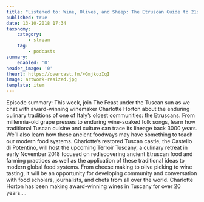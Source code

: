 ```yaml
---
title: "Listened to: Wine, Olives, and Sheep: The Etruscan Guide to 21st Century Foodways"
published: true
date: 13-10-2018 17:34
taxonomy:
    category:
        - stream
    tag:
        - podcasts
summary:
    enabled: '0'
header_image: '0'
theurl: https://overcast.fm/+GmjkozIqI
image: artwork-resized.jpg
template: item
---
```

 
Episode summary: This week, join The Feast under the Tuscan sun as we chat with award-winning winemaker Charlotte Horton about the enduring culinary traditions of one of Italy’s oldest communities: the Etruscans. From millennia-old grape presses to enduring wine-soaked folk songs, learn how traditional Tuscan cuisine and culture can trace its lineage back 3000 years. We’ll also learn how these ancient foodways may have something to teach our modern food systems. Charlotte’s restored Tuscan castle, the Castello di Potentino, will host the upcoming Terroir Tuscany, a culinary retreat in early November 2018 focused on rediscovering ancient Etruscan food and farming practices as well as the application of these traditional ideas to modern global food systems. From cheese making to olive picking to wine tasting, it will be an opportunity for developing community and conversation with food scholars, journalists, and chefs from all over the world. Charlotte Horton has been making award-winning wines in Tuscany for over 20 years.…

